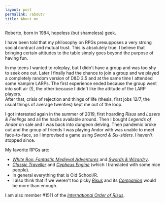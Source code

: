 ```yaml
---
layout: post
permalink: /about/
title: About me
---
```


Roberto, born in 1984, hopeless (but shameless) geek.

I have been told that my philosophy on RPGs presupposes a very strong social contract and mutual trust. This is absolutely true. I believe that bringing certain attitudes to the table simply goes beyond the purpose of having fun.

In my teens I wanted to roleplay, but I didn't have a group and was too shy to seek one out. Later I finally had the chance to join a group and we played a completely random version of D&D 3.5 and at the same time I attended some Vampire LARPs. The first experience ended because the group went into soft air (!), the other because I didn't like the attitude of the LARP players.  
After that, crisis of rejection and things of life (thesis, first jobs 12/7, the usual things of average twenties) kept me out of the loop.

I got interested again in the summer of 2019, first hoarding *Risus* and *Lasers & Feelings* and all the hacks available around. Then I bought *Legends of Andor* on sale and I was back into dungeon delving. Then pandemic broke out and the group of friends I was playing Andor with was unable to meet face-to-face, so I improvised a game using *Sword & Six-siders*. I haven't stopped since.

My favorite RPGs are:
- [*White Box: Fantastic Medieval Adventures*](https://www.drivethrurpg.com/product/190631/White-Box--Fantastic-Medieval-Adventure-Game) and [*Swords & Wizardry*](https://www.froggodgames.com/product/swords-wizardry-complete-rulebook/).
- [*Classic Traveller*](https://www.farfuture.net/) and [*Cepheus Engine*](https://www.drivethrurpg.com/product/186894/Cepheus-Engine-System-Reference-Document) (which I translated with some nice people).
- In general everything that is Old School/R.
- I also think that if we weren't too picky [*Risus*](https://www.risusrpg.com/) and its [*Companion*](https://www.drivethrurpg.com/product/203657/Risus-Companion) would be more than enough.

I am also member #1511 of the [*International Order of Risus*](https://www.risusiverse.com/home/ior-charter).